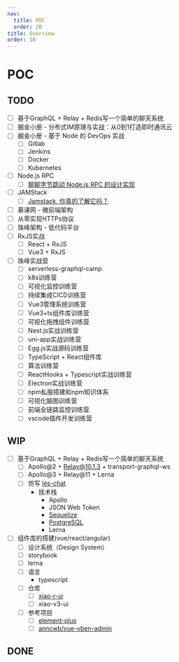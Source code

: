 ```yaml
---
nav:
  title: POC
  order: 20
title: Overview
order: 10
---
```


# POC

## TODO

- [ ] 基于GraphQL + Relay + Redis写一个简单的聊天系统
- [ ] 掘金小册 - 分布式IM原理与实战：从0到1打造即时通讯云
- [ ] 掘金小册 - 基于 Node 的 DevOps 实战
  - [ ] Gitlab
  - [ ] Jenkins
  - [ ] Docker
  - [ ] Kubernetes
- [ ] Node.js RPC
  - [ ] [聊聊字节跳动 Node.js RPC 的设计实现](https://mp.weixin.qq.com/s/1GBK1q_X9vF_bnDBL0qfog)
- [ ] JAMStack
  - [ ] [Jamstack, 你真的了解它吗？](https://mp.weixin.qq.com/s/bVkK2jJAuZmShYk4318kMQ)
- [ ] 慕课网 - 微前端架构
- [ ] 从零实现HTTPs协议
- [ ] 珠峰架构 - 低代码平台
- [ ] RxJS实战
  - [ ] React + RxJS
  - [ ] Vue3 + RxJS
- [ ] 珠峰实战营
  - [ ] serverless-graphql-camp
  - [ ] k8s训练营
  - [ ] 可视化监控训练营
  - [ ] 持续集成CICD训练营
  - [ ] Vue3管理系统训练营
  - [ ] Vue3+ts组件库训练营
  - [ ] 可视化拖拽组件训练营
  - [ ] Nest.js实战训练营
  - [ ] uni-app实战训练营
  - [ ] Egg.js实战源码训练营
  - [ ] TypeScript + React组件库
  - [ ] 算法训练营
  - [ ] ReactHooks + Typescript实战训练营
  - [ ] Electron实战训练营
  - [ ] npm私服搭建和npm知识体系
  - [ ] 可视化脑图训练营
  - [ ] 前端全链路监控训练营
  - [ ] vscode插件开发训练营

## WIP

- [ ] 基于GraphQL + Relay + Redis写一个简单的聊天系统
  - [ ] Apollo@2 + Relay@10.1.3 + transport-graphql-ws
  - [ ] Apollo@3 + Relay@11 + Lerna 
  - [ ] 仿写 [les-chat](https://github.com/amand33p/les-chat)
    - 技术栈
      - Apollo
      - JSON Web Token
      - [Sequelize](/simple-course/fe/03)
      - [PostgreSQL](/simple-course/fe/02)
      - Lerna
- [ ] 组件库的搭建(vue/react/angular)
  - [ ] 设计系统（Design System）
  - [ ] storybook
  - [ ] lerna
  - [ ] 语言
    - typescript
  - [ ] 仓库
    - [ ] [xiao-r-ui](https://github.com/weisuoke/xiao-r-ui)
    - [ ] xiao-v3-ui
  - [ ] 参考项目
    - [ ] [element-plus](https://github.com/element-plus/element-plus/)
    - [ ] [anncwb/vue-vben-admin](https://github.com/anncwb/vue-vben-admin)

## DONE

